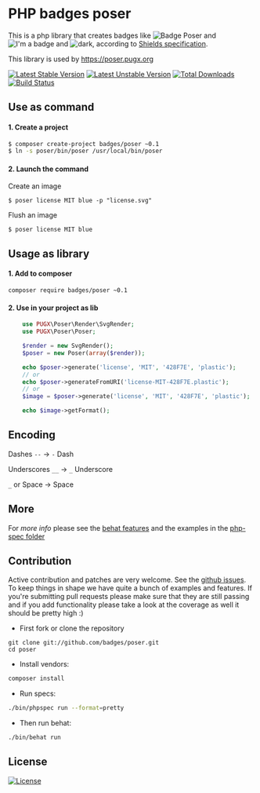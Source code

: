 PHP badges poser
================

This is a php library that creates badges like ![Badge Poser](https://cdn.rawgit.com/badges/poser/master/badge-poser.svg) and ![I'm a badge](https://cdn.rawgit.com/badges/poser/master/i_m-badge.svg) and ![dark](https://cdn.rawgit.com/badges/poser/master/today-dark.svg),
according to [Shields specification](https://github.com/badges/shields#specification).

This library is used by https://poser.pugx.org

[![Latest Stable Version](https://poser.pugx.org/badges/poser/version.svg)](https://packagist.org/packages/badges/poser) [![Latest Unstable Version](https://poser.pugx.org/badges/poser/v/unstable.svg)](//packagist.org/packages/badges/poser) [![Total Downloads](https://poser.pugx.org/badges/poser/downloads.svg)](https://packagist.org/packages/badges/poser)
[![Build Status](https://travis-ci.org/badges/poser.svg?branch=master)](https://travis-ci.org/badges/poser)

## Use as command

#### 1. Create a project

``` bash
$ composer create-project badges/poser ~0.1
$ ln -s poser/bin/poser /usr/local/bin/poser
```

#### 2. Launch the command

Create an image

`$ poser license MIT blue -p "license.svg"`

Flush an image

`$ poser license MIT blue`

## Usage as library

#### 1. Add to composer

`composer require badges/poser ~0.1`

#### 2. Use in your project as lib

``` php
    use PUGX\Poser\Render\SvgRender;
    use PUGX\Poser\Poser;

    $render = new SvgRender();
    $poser = new Poser(array($render));

    echo $poser->generate('license', 'MIT', '428F7E', 'plastic');
    // or
    echo $poser->generateFromURI('license-MIT-428F7E.plastic');
    // or
    $image = $poser->generate('license', 'MIT', '428F7E', 'plastic');

    echo $image->getFormat();
```

## Encoding

Dashes `--` → `-` Dash

Underscores `__` → `_` Underscore

`_` or Space → Space

## More

For *more info* please see the [behat features](./features/)
and the examples in the [php-spec folder](./spec/)

## Contribution

Active contribution and patches are very welcome.
See the [github issues](https://github.com/PUGX/poser/issues?state=open).
To keep things in shape we have quite a bunch of examples and features. If you're submitting pull requests please
make sure that they are still passing and if you add functionality please
take a look at the coverage as well it should be pretty high :)

- First fork or clone the repository

```
git clone git://github.com/badges/poser.git
cd poser
```

- Install vendors:

``` bash
composer install
```

- Run specs:

``` bash
./bin/phpspec run --format=pretty
```

- Then run behat:

``` bash
./bin/behat run
```

## License

[![License](https://poser.pugx.org/badges/poser/license.svg)](./LICENSE)

